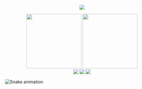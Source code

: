 
  <div align="center">
    <p><img src='https://komarev.com/ghpvc/?username=luizsdev&color=blue'/></p>
  <img height="180em" src="https://github-readme-stats.vercel.app/api?username=luizsdev&show_icons=true&theme=dracula&include_all_commits=true&count_private=true"/>
  <img height="180em" src="https://github-readme-stats.vercel.app/api/top-langs/?username=luizsdev&theme=dracula&layout=compact&langs_count=7"/>
  </div>
    <div align="center">
  <a href="https://instagram.com/luizsnc" target="_blank"><img src="https://img.shields.io/badge/-Instagram-%23E4405F?style=for-the-badge&logo=instagram&logoColor=white" target="_blank"></a>
  <a href = "mailto:luizsdev@gmail.com"><img src="https://img.shields.io/badge/-Gmail-%23333?style=for-the-badge&logo=gmail&logoColor=white" target="_blank"></a>
  <a href="https://www.linkedin.com/in/luizsdev/" target="_blank"><img src="https://img.shields.io/badge/-LinkedIn-%230077B5?style=for-the-badge&logo=linkedin&logoColor=white" target="_blank"></a>
 
  </div>


  ![Snake animation](https://github.com/luizsdev/luizsdev/blob/output/github-contribution-grid-snake.svg)
  
